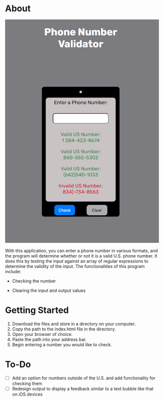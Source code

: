 # About

![An image of the number validator in action](Test.png)

With this application, you can enter a phone number in various formats, and the program will determine whether or not it is a valid U.S. phone number. It does this by testing the input against an array of
regular expressions to determine the validity of the input. The functionalities of this program include:
  - Checking the number
  * Clearing the input and output values

# Getting Started

1. Download the files and store in a directory on your computer.
2. Copy the path to the index.html file in the directory.
3. Open your browser of choice.
4. Paste the path into your address bar.
5. Begin entering a number you would like to check.

# To-Do

- [ ] Add an option for numbers outside of the U.S. and add functionality for checking them
- [ ] Redesign output to display a feedback similar to a text bubble like that on iOS devices
